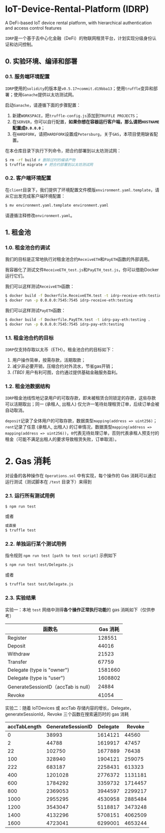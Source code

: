 # IoT-Device-Rental-Platform (IDRP)

A DeFi-based IoT device rental platform, with hierarchical authentication and access control features

`IDRP`是一个基于去中心化金融（DeFi）的物联网租赁平台，计划实现分级身份认证和访问控制。

## 0. 实验环境、编译和部署

### 0.1. 服务端环境配置

`IDRP`使用的`solidity`的版本是`v0.5.17+commit.d19bba13`；使用`truffle`变异和部署；使用`Ganache`提供以太坊测试网。

启动`Ganache`，请遵循下面的步骤配置：

1. 新建`WORKSPACE`，把`truffle-config.js`添加到`TRUFFLE PROJECTS`；
2. 在`SERVER`，你可以自行配置，**如果你想在容器运行客户端，那么请把`HOSTNAME`配置成`0.0.0.0`**；
3. 在`HARDFORK`，请把`HARDFORK`设置成`Petersburg`，关于`GAS`，本项目使用缺省配置。

在本仓库目录下执行下列命令，把合约部署到以太坊测试网：

```bash
$ rm -rf build # 删除过时的编译产物
$ truffle migrate # 把合约部署到以太坊测试网
```

### 0.2. 客户端环境配置

在`client`目录下，我们提供了环境配置文件模版`environment.yaml.template`，请从它出发完成客户端环境配置：

```bash
$ mv environment.yaml.template environment.yaml
```

请遵循注释修改`environment.yaml`。

## 1. 租金池

### 1.0. 租金池合约调试

我们的目标是正常地执行对租金池合约`ReceiveETH`和`PayETH`函数的外部调用。

我容器化了测试文件`ReceiveETH_test.js`和`PayETH_test.js`，你可以借助Docker运行它们。

我们可以这样测试`ReceiveETH`函数：

```bash
$ docker build -f Dockerfile.ReceiveETH.test -t idrp-receive-eth:testing .
$ docker run -p 0.0.0.0:7545:7545 idrp-receive-eth:testing
```

我们可以这样测试`PayETH`函数：

```bash
$ docker build -f Dockerfile.PayETH.test -t idrp-pay-eth:testing .
$ docker run -p 0.0.0.0:7545:7545 idrp-pay-eth:testing
```

### 1.1. 租金池合约的目标

`IDRP`仅支持存取以太币（ETH）。租金池合约的目标如下：

1. 用户操作简单，按需存款，活期取款；
2. 减少非必要开销，压缩合约对外流水，节省gas开销；
3. *(TBD)* 用户有利可图，合约通过提供基础金融服务盈利。

### 1.2. 租金池数据结构

`IDRP`租金池线性地记录用户的可取存款，即未被租赁合同锁定的存款，这些存款可以活期取出；同一 (承租人, 出租人) 仅允许一笔待处理租赁订单，后续订单会被自动取消。

`deposit`记录了全体用户的可取存款，数据类型`mapping(address => uint256)`；`rent`记录了任意 (承租人, 出租人) 的订单情况，数据类型`mapping(address => mapping(address => uint256))`，`0`代表无待处理订单，否则代表承租人预支付的租金（可能不满足出租人的要求导致租赁失败，订单取消）。

# 2. Gas 消耗

对设备的各种操作在 `Operations.sol` 中有实现，每个操作的 Gas 消耗可以通过运行测试（测试脚本在 `/test` 目录下）来得到

### 2.1. 运行所有测试用例
```bash
$ npm run test
```
或者
```bash
或直接
$ truffle test
```
### 2.2. 单独运行某个测试用例

指令规则 `npm run test [path to test script]` 示例如下

```bash
$ npm run test test/Delegate.js
```
或者
```bash
$ truffle test test/Delegate.js
```

### 2.3. 实验结果

实验一：本地 `test` 网络中测得**各个操作正常执行功能**的 gas 消耗如下（仅供参考）

| 函数名 | Gas 消耗 |
| ----- | -------- |
| Register           |  128551  |
| Deposit            |  44016   |
| Withdraw           |  21523   |
| Transfer           |  67759   |
| Delegate (type is "owner")          |  1581660|
| Delegate (type is "user")           |  1608802|
| GenerateSessionID（accTab is null）  |  24884 |
| Revoke             |  41054   |

实验二：随着 IoTDevices 或 accTab 存储内容的增长，Delegate，generateSessionId，Revoke 三个函数在搜索遍历时的 gas 消耗


| accTabLength        | GenerateSessionID | Delegate | Revoke  |
| ------------------- | ----------------- | -------- | ------- |
|0                    |     38993         | 1614121  | 44560   | 
|2                    |     44788         | 1619917  | 47457   | 
|22                   |     102750        | 1677889  | 76438   | 
|100                  |     328940        | 1904121  | 259075  | 
|222                  |     683187        | 2258431  | 613323  | 
|400                  |     1201028       | 2776372  | 1131181 | 
|600                  |     1784292       | 3359732  | 1714457 |
|800                  |     2369053       | 3944597  | 2299217 |
|1000                 |     2955295       | 4530958  | 2885484 |
|1200                 |     3543047       | 5118817  | 3473248 |
|1400                 |     4132296       | 5708151  | 4062509 |
|1600                 |     4723041       | 6299001  | 4653244 |